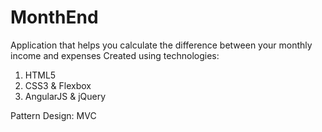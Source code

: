 # MonthEnd
Application that helps you calculate the difference between your monthly income and expenses
Created using technologies:
  1. HTML5 
  2. CSS3 & Flexbox
  3. AngularJS & jQuery

Pattern Design: MVC
